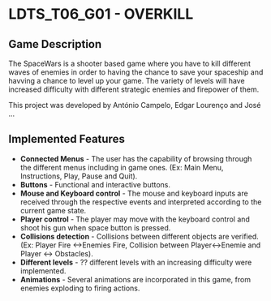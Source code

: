 # LDTS_T06_G01 - OVERKILL

## Game Description

The SpaceWars is a shooter based game where you have to kill different waves of enemies in order to having the chance to save your spaceship and havving a chance to level up your game.
The variety of levels will have increased difficulty with different strategic enemies and firepower of them.

This project was developed by António Campelo, Edgar Lourenço and José ...

## Implemented Features

- **Connected Menus** - The user has the capability of browsing through the different menus including in game ones. (Ex: Main Menu, Instructions, Play, Pause and Quit).
- **Buttons** - Functional and interactive buttons.
- **Mouse and Keyboard control** - The mouse and keyboard inputs are received through the respective events and interpreted according to the current game state.
- **Player control** - The player may move with the keyboard control and shoot his gun when space button is pressed.
- **Collisions detection** - Collisions between different objects are verified. (Ex: Player Fire <->Enemies Fire, Collision between Player<->Enemie and Player <-> Obstacles).
- **Different levels** - ?? different levels with an increasing difficulty were implemented.
- **Animations** - Several animations are incorporated in this game, from enemies exploding to firing actions. 